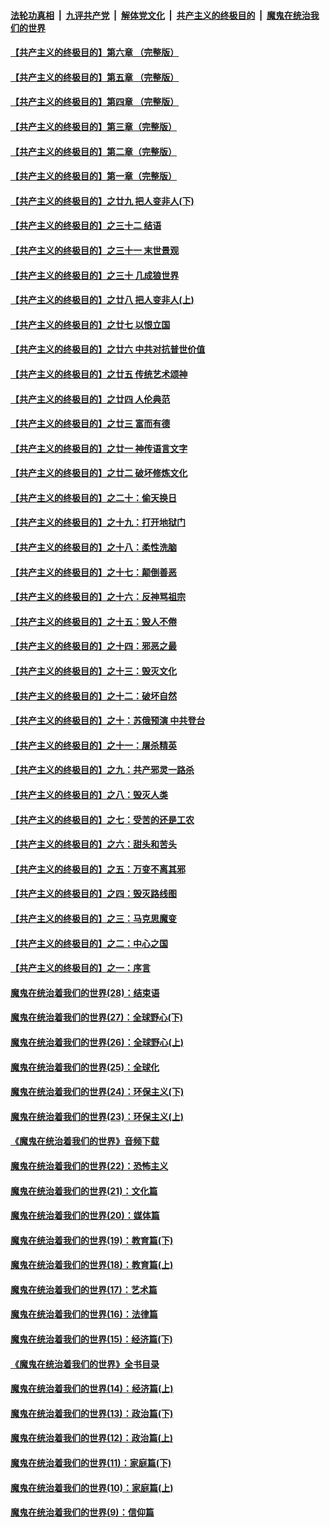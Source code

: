 ####  [法轮功真相](../../../../basic/blob/master/README.md?t=01162239) &nbsp;|&nbsp; [九评共产党](../../../../9ping.md/blob/master/README.md?t=01162239) &nbsp;|&nbsp; [解体党文化](../../../../jtdwh.md/blob/master/README.md?t=01162239)  &nbsp;|&nbsp; [共产主义的终极目的](../../../../gczydzjmd.md/blob/master/README.md?t=01162239) &nbsp;|&nbsp; [魔鬼在统治我们的世界](../../../../mgztzwmdsj.md/blob/master/README.md?t=01162239) 

#### [【共产主义的终极目的】第六章 （完整版）](../pages/nsc422/n11428913.md?t=01162239) 

#### [【共产主义的终极目的】第五章 （完整版）](../pages/nsc422/n11428912.md?t=01162239) 

#### [【共产主义的终极目的】第四章 （完整版）](../pages/nsc422/n11428907.md?t=01162239) 

#### [【共产主义的终极目的】第三章（完整版）](../pages/nsc422/n11428848.md?t=01162239) 

#### [【共产主义的终极目的】第二章（完整版）](../pages/nsc422/n11428831.md?t=01162239) 

#### [【共产主义的终极目的】第一章（完整版）](../pages/nsc422/n11417651.md?t=01162239) 

#### [【共产主义的终极目的】之廿九 把人变非人(下)](../pages/nsc422/n11344140.md?t=01162239) 

#### [【共产主义的终极目的】之三十二 结语](../pages/nsc422/n11360535.md?t=01162239) 

#### [【共产主义的终极目的】之三十一 末世景观](../pages/nsc422/n11351129.md?t=01162239) 

#### [【共产主义的终极目的】之三十 几成狼世界](../pages/nsc422/n11348280.md?t=01162239) 

#### [【共产主义的终极目的】之廿八 把人变非人(上)](../pages/nsc422/n11340492.md?t=01162239) 

#### [【共产主义的终极目的】之廿七 以恨立国](../pages/nsc422/n11336944.md?t=01162239) 

#### [【共产主义的终极目的】之廿六 中共对抗普世价值](../pages/nsc422/n11324785.md?t=01162239) 

#### [【共产主义的终极目的】之廿五 传统艺术颂神](../pages/nsc422/n11296396.md?t=01162239) 

#### [【共产主义的终极目的】之廿四 人伦典范](../pages/nsc422/n11296397.md?t=01162239) 

#### [【共产主义的终极目的】之廿三 富而有德](../pages/nsc422/n11283598.md?t=01162239) 

#### [【共产主义的终极目的】之廿一 神传语言文字](../pages/nsc422/n11263265.md?t=01162239) 

#### [【共产主义的终极目的】之廿二 破坏修炼文化](../pages/nsc422/n11245728.md?t=01162239) 

#### [【共产主义的终极目的】之二十：偷天换日](../pages/nsc422/n11238846.md?t=01162239) 

#### [【共产主义的终极目的】之十九：打开地狱门](../pages/nsc422/n11206376.md?t=01162239) 

#### [【共产主义的终极目的】之十八：柔性洗脑](../pages/nsc422/n11199994.md?t=01162239) 

#### [【共产主义的终极目的】之十七：颠倒善恶](../pages/nsc422/n11179782.md?t=01162239) 

#### [【共产主义的终极目的】之十六：反神骂祖宗](../pages/nsc422/n11166798.md?t=01162239) 

#### [【共产主义的终极目的】之十五：毁人不倦](../pages/nsc422/n11166792.md?t=01162239) 

#### [【共产主义的终极目的】之十四：邪恶之最](../pages/nsc422/n11150249.md?t=01162239) 

#### [【共产主义的终极目的】之十三：毁灭文化](../pages/nsc422/n11135227.md?t=01162239) 

#### [【共产主义的终极目的】之十二：破坏自然](../pages/nsc422/n11135214.md?t=01162239) 

#### [【共产主义的终极目的】之十：苏俄预演 中共登台](../pages/nsc422/n11118424.md?t=01162239) 

#### [【共产主义的终极目的】之十一：屠杀精英](../pages/nsc422/n11118442.md?t=01162239) 

#### [【共产主义的终极目的】之九：共产邪灵一路杀](../pages/nsc422/n11114139.md?t=01162239) 

#### [【共产主义的终极目的】之八：毁灭人类](../pages/nsc422/n11108503.md?t=01162239) 

#### [【共产主义的终极目的】之七：受苦的还是工农](../pages/nsc422/n11101809.md?t=01162239) 

#### [【共产主义的终极目的】之六：甜头和苦头](../pages/nsc422/n11096971.md?t=01162239) 

#### [【共产主义的终极目的】之五：万变不离其邪](../pages/nsc422/n11091285.md?t=01162239) 

#### [【共产主义的终极目的】之四：毁灭路线图](../pages/nsc422/n11086284.md?t=01162239) 

#### [【共产主义的终极目的】之三：马克思魔变](../pages/nsc422/n11061941.md?t=01162239) 

#### [【共产主义的终极目的】之二：中心之国](../pages/nsc422/n11047728.md?t=01162239) 

#### [【共产主义的终极目的】之一：序言](../pages/nsc422/n11086077.md?t=01162239) 

#### [魔鬼在统治着我们的世界(28)：结束语](../pages/nsc422/n10936246.md?t=01162239) 

#### [魔鬼在统治着我们的世界(27)：全球野心(下)](../pages/nsc422/n10928319.md?t=01162239) 

#### [魔鬼在统治着我们的世界(26)：全球野心(上)](../pages/nsc422/n10900318.md?t=01162239) 

#### [魔鬼在统治着我们的世界(25)：全球化](../pages/nsc422/n10788205.md?t=01162239) 

#### [魔鬼在统治着我们的世界(24)：环保主义(下)](../pages/nsc422/n10695307.md?t=01162239) 

#### [魔鬼在统治着我们的世界(23)：环保主义(上)](../pages/nsc422/n10688613.md?t=01162239) 

#### [《魔鬼在统治着我们的世界》音频下载](../pages/nsc422/n10635553.md?t=01162239) 

#### [魔鬼在统治着我们的世界(22)：恐怖主义](../pages/nsc422/n10614727.md?t=01162239) 

#### [魔鬼在统治着我们的世界(21)：文化篇](../pages/nsc422/n10597706.md?t=01162239) 

#### [魔鬼在统治着我们的世界(20)：媒体篇](../pages/nsc422/n10586579.md?t=01162239) 

#### [魔鬼在统治着我们的世界(19)：教育篇(下)](../pages/nsc422/n10564808.md?t=01162239) 

#### [魔鬼在统治着我们的世界(18)：教育篇(上)](../pages/nsc422/n10526970.md?t=01162239) 

#### [魔鬼在统治着我们的世界(17)：艺术篇](../pages/nsc422/n10499093.md?t=01162239) 

#### [魔鬼在统治着我们的世界(16)：法律篇](../pages/nsc422/n10485969.md?t=01162239) 

#### [魔鬼在统治着我们的世界(15)：经济篇(下)](../pages/nsc422/n10469975.md?t=01162239) 

#### [《魔鬼在统治着我们的世界》全书目录](../pages/nsc422/n10464261.md?t=01162239) 

#### [魔鬼在统治着我们的世界(14)：经济篇(上)](../pages/nsc422/n10457370.md?t=01162239) 

#### [魔鬼在统治着我们的世界(13)：政治篇(下)](../pages/nsc422/n10448270.md?t=01162239) 

#### [魔鬼在统治着我们的世界(12)：政治篇(上)](../pages/nsc422/n10444576.md?t=01162239) 

#### [魔鬼在统治着我们的世界(11)：家庭篇(下)](../pages/nsc422/n10440961.md?t=01162239) 

#### [魔鬼在统治着我们的世界(10)：家庭篇(上)](../pages/nsc422/n10435448.md?t=01162239) 

#### [魔鬼在统治着我们的世界(9)：信仰篇](../pages/nsc422/n10432159.md?t=01162239) 

